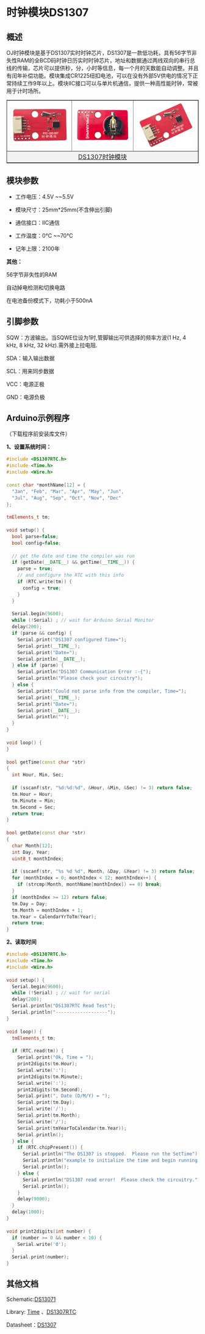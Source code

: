 # 时钟模块DS1307

## 概述

OJ时钟模块是基于DS1307实时时钟芯片，DS1307是一款低功耗，具有56字节非失性RAM的全BCD码时钟日历实时时钟芯片，地址和数据通过两线双向的串行总线的传输，芯片可以提供秒，分，小时等信息，每一个月的天数能自动调整。并且有闰年补偿功能。模块集成CR1225纽扣电池，可以在没有外部5V供电的情况下正常持续工作9年以上。模块IIC接口可以与单片机通信，提供一种高性能时钟，常被用于计时场所。

<table border="1">

<tr>
  <td align="center"><img src="../img/OJZT27/02.jpg" width=95% /></td>
  <td align="center"><img src="../img/OJZT27/03.jpg" width=95% /></td>
  <td align="center"><img src="../img/OJZT27/04.jpg" width=95% /></td>
</tr>
<tr>
  <td style="background-color:rgb(232,232,232,0.5) "colspan="3" align="center"> <a href="https://item.taobao.com/item.htm?id=684981321065"><font style="font-size:16px">DS1307时钟模块</font></a> </td>
</tr>
</table>

## 模块参数

+ 工作电压：4.5V ~~5.5V

+ 模块尺寸：25mm*25mm(不含伸出引脚)

+ 通信接口：IIC通信

+ 工作温度：0°C ~~70°C

+ 记年上限：2100年

**其他：** 

   56字节非失性的RAM

   自动掉电检测和切换电路

   在电池备份模式下，功耗小于500nA

## 引脚参数

SQW：方波输出。当SQWE位设为1时,管脚输出可供选择的频率方波(1 Hz, 4 kHz, 8 kHz, 32 kHz).需外接上拉电阻. 

SDA：输入输出数据

SCL：用来同步数据

VCC：电源正极

GND：电源负极

## Arduino示例程序

（下载程序前安装库文件）

**1、设置系统时间：**
```C++
#include <DS1307RTC.h>
#include <Time.h>
#include <Wire.h>

const char *monthName[12] = {
  "Jan", "Feb", "Mar", "Apr", "May", "Jun",
  "Jul", "Aug", "Sep", "Oct", "Nov", "Dec"
};

tmElements_t tm;

void setup() {
  bool parse=false;
  bool config=false;

  // get the date and time the compiler was run
  if (getDate(__DATE__) && getTime(__TIME__)) {
    parse = true;
    // and configure the RTC with this info
    if (RTC.write(tm)) {
      config = true;
    }
  }

  Serial.begin(9600);
  while (!Serial) ; // wait for Arduino Serial Monitor
  delay(200);
  if (parse && config) {
    Serial.print("DS1307 configured Time=");
    Serial.print(__TIME__);
    Serial.print("Date=");
    Serial.println(__DATE__);
  } else if (parse) {
    Serial.println("DS1307 Communication Error :-{");
    Serial.println("Please check your circuitry");
  } else {
    Serial.print("Could not parse info from the compiler, Time=");
    Serial.print(__TIME__);
    Serial.print("Date=");
    Serial.print(__DATE__);
    Serial.println("");
  }
}

void loop() {
}

bool getTime(const char *str)
{
  int Hour, Min, Sec;

  if (sscanf(str, "%d:%d:%d", &Hour, &Min, &Sec) != 3) return false;
  tm.Hour = Hour;
  tm.Minute = Min;
  tm.Second = Sec;
  return true;
}

bool getDate(const char *str)
{
  char Month[12];
  int Day, Year;
  uint8_t monthIndex;

  if (sscanf(str, "%s %d %d", Month, &Day, &Year) != 3) return false;
  for (monthIndex = 0; monthIndex < 12; monthIndex++) {
    if (strcmp(Month, monthName[monthIndex]) == 0) break;
  }
  if (monthIndex >= 12) return false;
  tm.Day = Day;
  tm.Month = monthIndex + 1;
  tm.Year = CalendarYrToTm(Year);
  return true;
}
```
 

**2、读取时间**

```C++
#include <DS1307RTC.h>
#include <Time.h>
#include <Wire.h>

void setup() {
  Serial.begin(9600);
  while (!Serial) ; // wait for serial
  delay(200);
  Serial.println("DS1307RTC Read Test");
  Serial.println("-------------------");
}

void loop() {
  tmElements_t tm;

  if (RTC.read(tm)) {
    Serial.print("Ok, Time = ");
    print2digits(tm.Hour);
    Serial.write(':');
    print2digits(tm.Minute);
    Serial.write(':');
    print2digits(tm.Second);
    Serial.print(", Date (D/M/Y) = ");
    Serial.print(tm.Day);
    Serial.write('/');
    Serial.print(tm.Month);
    Serial.write('/');
    Serial.print(tmYearToCalendar(tm.Year));
    Serial.println();
  } else {
    if (RTC.chipPresent()) {
      Serial.println("The DS1307 is stopped.  Please run the SetTime");
      Serial.println("example to initialize the time and begin running.");
      Serial.println();
    } else {
      Serial.println("DS1307 read error!  Please check the circuitry.");
      Serial.println();
    }
    delay(9000);
  }
  delay(1000);
}

void print2digits(int number) {
  if (number >= 0 && number < 10) {
    Serial.write('0');
  }
  Serial.print(number);
}
```
 

## 其他文档

Schematic:[DS13071](http://www.openjumper.cn/wp-content/uploads/2013/07/DS13071.pdf)

Library: [Time](http://www.openjumper.cn/wp-content/uploads/2013/07/Time.rar) 、[DS1307RTC](http://www.openjumper.cn/wp-content/uploads/2013/07/DS1307RTC.rar)

Datasheet：[DS1307](http://www.openjumper.cn/wp-content/uploads/2013/07/DS1307.pdf)